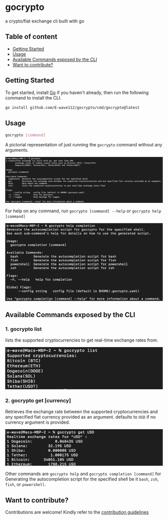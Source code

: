 # gocrypto
a crypto/fiat exchange cli built with go


## Table of content

- [Getting Started](#getting-started)
- [Usage](#usage)
- [Available Commands exposed by the CLI](#available-commands-exposed-by-the-cli)
- [Want to contribute?](#want-to-contribute)

## Getting Started
To get started, install [Go](https://go.dev) if you haven't already, then run the following command to install the CLI.

```bash
go install github.com/E-wave112/gocrypto/cmd/gocrypto@latest
```

## Usage

```bash
gocrypto [command]
```
A pictorial representation of just running the `gocrypto` command without any arguments.

![gocrypto](assets/gocrypto.png)

For help on any command, run `gocrypto [command] --help` or `gocrypto help [command]`

![gocrypto help](assets/gocrypto-help.png)

## Available Commands exposed by the CLI

### 1. gocrypto list

lists the supported cryptocurrencies to get real-time exchange rates from.

![gocrypto list](assets/gocrypto-list.png)

### 2. gocrypto get [currency]

Retrieves the exchange rate between the supported cryptocurrencies and any specified fiat currency provided as an argument. defaults to `USD` if no currency argument is provided.

![gocrypto get](assets/gocrypto-get.png)

Other commands are `gocrypto help` and `gocrypto completion [command]` for Generating the autocompletion script for the specified shell be it `bash`, `zsh`, `fish`, or `powershell`.



## Want to contribute?

Contributions are welcome! Kindly refer to the [contribution guidelines](https://github.com/E-wave112/gocrypto/CONTRIBUTING.md)